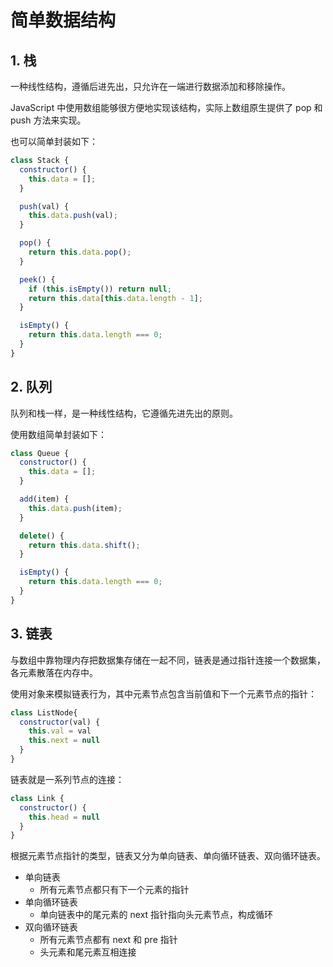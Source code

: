 # 简单数据结构

## 1. 栈

一种线性结构，遵循后进先出，只允许在一端进行数据添加和移除操作。

JavaScript 中使用数组能够很方便地实现该结构，实际上数组原生提供了 pop 和 push 方法来实现。

也可以简单封装如下：

```js
class Stack {
  constructor() {
    this.data = [];
  }

  push(val) {
    this.data.push(val);
  }

  pop() {
    return this.data.pop();
  }

  peek() {
    if (this.isEmpty()) return null;
    return this.data[this.data.length - 1];
  }

  isEmpty() {
    return this.data.length === 0;
  }
}
```
## 2. 队列

队列和栈一样，是一种线性结构，它遵循先进先出的原则。

使用数组简单封装如下：

```js
class Queue {
  constructor() {
    this.data = [];
  }

  add(item) {
    this.data.push(item);
  }

  delete() {
    return this.data.shift();
  }

  isEmpty() {
    return this.data.length === 0;
  }
}
```
## 3. 链表

与数组中靠物理内存把数据集存储在一起不同，链表是通过指针连接一个数据集，各元素散落在内存中。

使用对象来模拟链表行为，其中元素节点包含当前值和下一个元素节点的指针：

```js
class ListNode{
  constructor(val) {
    this.val = val
    this.next = null
  }
}
```

链表就是一系列节点的连接：

```js
class Link {
  constructor() {
    this.head = null
  }
}
```

根据元素节点指针的类型，链表又分为单向链表、单向循环链表、双向循环链表。

- 单向链表
  - 所有元素节点都只有下一个元素的指针
- 单向循环链表
  - 单向链表中的尾元素的 next 指针指向头元素节点，构成循环
- 双向循环链表
  - 所有元素节点都有 next 和 pre 指针
  - 头元素和尾元素互相连接
